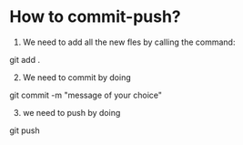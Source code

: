 # How to commit-push?


1. We need to add all the new fles by calling the command:


git add .


2. We need to commit by doing

git commit -m "message of your choice"


3. we need to push by doing

git push